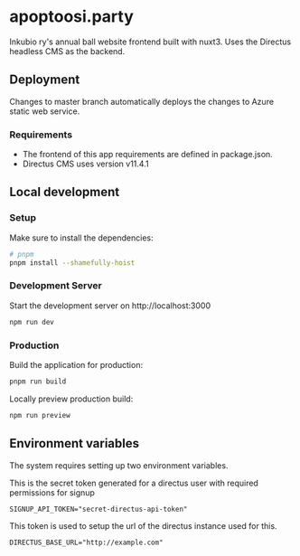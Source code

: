 # apoptoosi.party
Inkubio ry's annual ball website frontend built with nuxt3. Uses the Directus headless CMS as the backend.

## Deployment
Changes to master branch automatically deploys the changes to Azure static web service.

### Requirements
- The frontend of this app requirements are defined in package.json.
- Directus CMS uses version v11.4.1

## Local development
### Setup

Make sure to install the dependencies:

```bash
# pnpm
pnpm install --shamefully-hoist
```

### Development Server

Start the development server on http://localhost:3000

```bash
npm run dev
```

### Production

Build the application for production:

```bash
pnpm run build
```

Locally preview production build:

```bash
npm run preview
```

## Environment variables
The system requires setting up two environment variables. 

This is the secret token generated for a directus user with required permissions for signup
```
SIGNUP_API_TOKEN="secret-directus-api-token"
```

This token is used to setup the url of the directus instance used for this.
```
DIRECTUS_BASE_URL="http://example.com"
```



